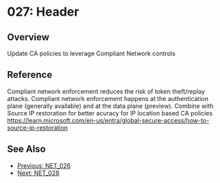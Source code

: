 ﻿# 027: Header
## Overview
Update CA policies to leverage Compliant Network controls

## Reference
Compliant network enforcement reduces the risk of token theft/replay attacks. Compliant network enforcement happens at the authentication plane (generally available) and at the data plane (preview).  Combine with Source IP restoration for better acuracy for IP location based CA policies  https://learn.microsoft.com/en-us/entra/global-secure-access/how-to-source-ip-restoration

## See Also
- [Previous: NET_026](NET_026.md)
- [Next: NET_028](NET_028.md)
